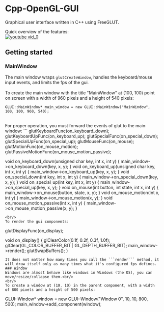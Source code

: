# Cpp-OpenGL-GUI
Graphical user interface written in C++ using FreeGLUT.

Quick overview of the features:<br/>
[![youtube vid_0](https://img.youtube.com/vi/PVw1Eoe4wKE/0.jpg)](https://www.youtube.com/watch?v=PVw1Eoe4wKE)

## Getting started
### MainWindow
The main window wraps ```glutCreateWindow```, handles the keyboard/mouse input events, and limits the fps of the gui.<br/>
<br/>
To create the main window with the title "MainWindow" at (100, 100) point on screen with a width of 960 pixels and a height of 540 pixels:
```
GLUI::MainWindow* main_window = new GLUI::MainWindow("MainWindow", 100, 100, 960, 540);
```
<br/>
For proper operation, you must forward the events of glut to the main window:
```
glutKeyboardFunc(on_keyboard_down);
glutKeyboardUpFunc(on_keyboard_up);
glutSpecialFunc(on_special_down);
glutSpecialUpFunc(on_special_up);
glutMouseFunc(on_mouse);
glutMotionFunc(on_mouse_motion);
glutPassiveMotionFunc(on_mouse_motion_passive);

void on_keyboard_down(unsigned char key, int x, int y) {
	main_window->on_keyboard_down(key, x, y);
}
void on_keyboard_up(unsigned char key, int x, int y) {
	main_window->on_keyboard_up(key, x, y);
}
void on_special_down(int key, int x, int y) {
	main_window->on_special_down(key, x, y);
}
void on_special_up(int key, int x, int y) {
	main_window->on_special_up(key, x, y);
}
void on_mouse(int button, int state, int x, int y) {
	main_window->on_mouse(button, state, x, y);
}
void on_mouse_motion(int x, int y) {
	main_window->on_mouse_motion(x, y);
}
void on_mouse_motion_passive(int x, int y) {
	main_window->on_mouse_motion_passive(x, y);
}
```
<br/>
To render the gui components:
```
glutDisplayFunc(on_display);

void on_display() {
	glClearColor(0.1f, 0.2f, 0.3f, 1.0f);
	glClear(GL_COLOR_BUFFER_BIT | GL_DEPTH_BUFFER_BIT);
	main_window->render();
	glutSwapBuffers();
}
```
It does not matter how many times you call the ```render``` method, it will draw itself only as many times what it's configured fps defines.
### Window
Windows are almost behave like windows in Windows (the OS), you can move/resize/collapse them.<br/>
<br/>
To create a window at (10, 10) in the parent component, with a width of 800 pixels and a height of 500 pixels:
```
GLUI::Window* window = new GLUI::Window("Window 0", 10, 10, 800, 500);
main_window->add_component(window);
```

